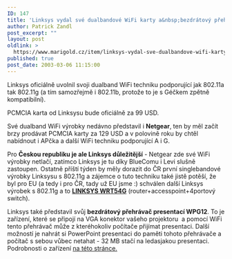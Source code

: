 ```yaml
---
ID: 147
title: 'Linksys vydal své dualbandové WiFi karty a&nbsp;bezdrátový přehrávač presentací'
author: Patrick Zandl
post_excerpt: ""
layout: post
oldlink: >
  https://www.marigold.cz/item/linksys-vydal-sve-dualbandove-wifi-karty-a-bezdratovy-prehravac-presentaci
published: true
post_date: 2003-03-06 11:15:00
---
```

<p>
Linksys oficiálně uvolnil svoji dualband WiFi techniku podporující jak 802.11a tak 802.11g (a tím samozřejmě i 802.11b, protože to je s Géčkem zpětně kompatibilní).</p>

<p>
PCMCIA karta od Linksysu bude oficiálně za 99 USD.</p>

<p>
Své dualband WiFi výrobky nedávno představil i <STRONG>Netgear</STRONG>, ten by měl začít brzy prodávat PCMCIA karty za 129 USD a v polovině roku by chtěl nabídnout i APčka a další WiFi techniku podporující A i G. </p>

<p>
Pro <STRONG>Českou republiku je ale Linksys důležitější</STRONG> - Netgear zde své WiFi výrobky netlačí, zatímco Linksys je tu díky BlueComu&#160;i Levi slušně zastoupen. Ostatně příští týden by měly dorazit do ČR první singlebandové výrobky Linksysu s 802.11g a zájemce o tuto techniku také jistě potěší, že byl pro EU (a tedy i pro ČR, tady už EU jsme :) schválen další Linksys výrobek s 802.11g a to <STRONG><A href="http://www.linksys.com/products/product.asp?grid=33&amp;scid=35&amp;prid=508" target=_blank><STRONG>LINKSYS WRT54G</STRONG></A></STRONG> (router+accesspoint+4portový switch).</p>

<p>
Linksys také představil svůj <STRONG>bezdrátový přehrávač presentací WPG12</STRONG>. To je zařízení, které se připojí na VGA konektor vašeho projektoru&#160; a pomocí WiFi tento přehrávač může z kteréhokoliv počítače přijímat presentaci. Další možností je nahrát si PowerPoint presentaci do paměti tohoto přehrávače a počítač s sebou vůbec netahat - 32 MB stačí na ledasjakou presentaci. Podrobnosti o zařízení <A href="http://www.linksys.com/products/product.asp?grid=33&amp;scid=38&amp;prid=503" target=_blank>na této stránce.</A></p>
